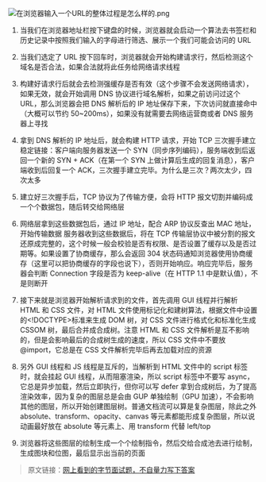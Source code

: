 <!--
 * @Author: wuhaoyuan
 * @Date: 2022-07-06 09:22:29
 * @LastEditTime: 2022-07-06 09:27:26
 * @LastEditors: wuhaoyuan
 * @Description: 
 * @FilePath: /blog/面经/【备战大厂面试——字节】在浏览器输入一个URL的整体过程是怎么样的.md
-->
![在浏览器输入一个URL的整体过程是怎么样的.png](https://upload-images.jianshu.io/upload_images/12877063-47f8d20e3b1ed52c.png?imageMogr2/auto-orient/strip%7CimageView2/2/w/1240)

1. 当我们在浏览器地址栏按下键盘的时候，浏览器就会启动一个算法去书签栏和历史记录中按照我们输入的字母进行筛选、展示一个我们可能会访问的 URL

2. 当我们选定了 URL 按下回车时，浏览器就会开始构建请求行，然后检测这个域名是否合法，如果合法就将此任务给网络请求线程

3. 构建好请求行后就会去检测强缓存是否有效（这个步骤不会发送网络请求），如果无效，就会开始调用 DNS 协议进行域名解析，如果之前访问过这个 URL，那么浏览器会把 DNS 解析后的 IP 地址保存下来，下次访问就直接命中（大概可以节约 50~200ms），如果没有就需要去网络运营商或者 DNS 服务器上寻找

4. 拿到 DNS 解析的 IP 地址后，就会构建 HTTP 请求，开始 TCP 三次握手建立稳定链接：客户端向服务器发送一个 SYN（同步序列编码），服务端收到后返回一个新的 SYN + ACK（在第一个 SYN 上做计算后生成的回复消息），客户端收到后回复一个 ACK，三次握手建立完毕。为什么是三次？两次太少，四次太多

5. 建立好三次握手后，TCP 协议为了传输方便，会将 HTTP 报文切割并编码成一个个数据包，随后转交给网络层

6. 网络层拿到这些数据包后，通过 IP 地址，配合 ARP 协议反查出 MAC 地址，开始传输数据
   服务器收到这些数据后，将在 TCP 传输层协议中被分割的报文还原成完整的，这个时候一般会校验是否有权限、是否设置了缓存以及是否过期等。如果设置了协商缓存，那么会返回 304 状态码通知浏览器使用协商缓存（这里可以把协商缓存的字段也说下），否则开始响应。响应完毕后，服务器会判断 Connection 字段是否为 keep-alive（在 HTTP 1.1 中是默认值），不是则断开

7. 接下来就是浏览器开始解析请求到的文件，首先调用 GUI 线程并行解析 HTML 和 CSS 文件，对 HTML 文件使用标记化和建树算法，根据文件中设置的<!DOCTYPE>标准来生成 DOM 树，对 CSS 文件进行格式化和标准化生成 CSSOM 树，最后合并成合成树。注意 HTML 和 CSS 文件解析是互不影响的，但是会影响最后的合成树生成的速度，所以 CSS 文件中不要放@import，它总是在 CSS 文件解析完毕后再去加载对应的资源

8. 另外 GUI 线程和 JS 线程是互斥的，当解析到 HTML 文件中的 script 标签时，就会挂起 GUI 线程，从而阻塞渲染，所以 script 标签中不要写 async，它总是异步加载，然后立即执行，但你可以写 defer
   拿到合成树后，为了提高渲染效率，因为复杂的图层总是会由 GUP 单独绘制（GPU 加速），不会影响其他的图层，所以开始创建图层树。普通文档流可以算是复杂图层，除此之外 absolute、transform、opacity、canvas 等元素都能形成复杂图层，所以说动画最好放在 absolute 等元素上、用 transform 代替 left/top

9. 浏览器将这些图层的绘制生成一个个绘制指令，然后交给合成池去进行绘制，生成图块和位图，最后显示出当前的页面

> 原文链接：[网上看到的字节面试题，不自量力写下答案](https://juejin.im/post/6844904178750324750)
